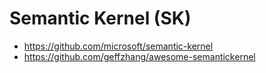 # Semantic Kernel (SK)

- <https://github.com/microsoft/semantic-kernel>
- <https://github.com/geffzhang/awesome-semantickernel>

